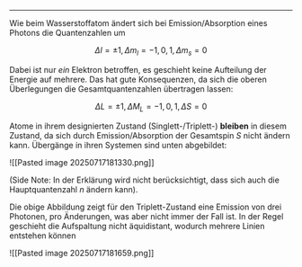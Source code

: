 ***

Wie beim Wasserstoffatom ändert sich bei Emission/Absorption eines Photons die Quantenzahlen um

$$
\Delta l=\pm 1, \Delta m_{l}=-1,0,1,\Delta m_{s}=0
$$

Dabei ist nur *ein* Elektron betroffen, es geschieht keine Aufteilung der Energie auf mehrere. Das hat gute Konsequenzen, da sich die oberen Überlegungen die Gesamtquantenzahlen übertragen lassen:

$$
\Delta L=\pm 1,\Delta M_{L}=-1,0,1,\Delta S=0
$$

Atome in ihrem designierten Zustand (Singlett-/Triplett-) **bleiben** in diesem Zustand, da sich durch Emission/Absorption der Gesamtspin $S$ nicht ändern kann. Übergänge in ihren Systemen sind unten abgebildet:

![[Pasted image 20250717181330.png]]

(Side Note: In der Erklärung wird nicht berücksichtigt, dass sich auch die Hauptquantenzahl $n$ ändern kann).

Die obige Abbildung zeigt für den Triplett-Zustand eine Emission von drei Photonen, pro Änderungen, was aber nicht immer der Fall ist. In der Regel geschieht die Aufspaltung nicht äquidistant, wodurch mehrere Linien entstehen können

![[Pasted image 20250717181659.png]]

